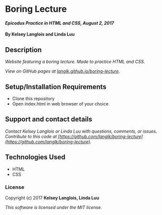 # Boring Lecture

#### _Epicodus Practice in HTML and CSS, August 2, 2017_

#### By Kelsey Langlois and Linda Luu

## Description

_Website featuring a boring lecture. Made to practice HTML and CSS._

_View on GitHub pages at [langlk.github.io/boring-lecture](https://langlk.github.io/boring-lecture)._

## Setup/Installation Requirements

* Clone this repository
* Open index.html in web browser of your choice

## Support and contact details

_Contact Kelsey Langlois or Linda Luu with questions, comments, or issues. Contribute to this code at [https://github.com/langlk/boring-lecture](https://github.com/langlk/boring-lecture)._

## Technologies Used

* HTML
* CSS

### License

Copyright (c) 2017 **Kelsey Langlois, Linda Luu**

*This software is licensed under the MIT license.*
